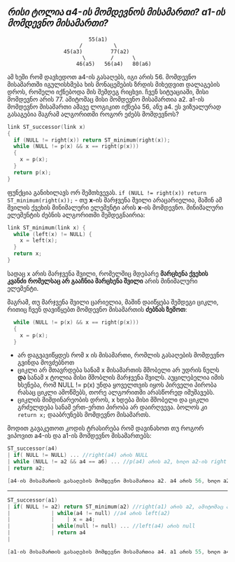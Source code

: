 _**__რისი ტოლია a4-ის მომდევნოს მისამართი? a1-ის მომდევნო მისამართი?__**_
----------------------
```
                          55(a1)
                       /          \
                  45(a3)         77(a2)
                        \        /      \
                      46(a5)   56(a4)   80(a6)
```
ამ ხეში რომ დავხედოთ a4-ის გასაღებს, იგი არის 56. მომდევნო მისამართში იგულისხმება ხის მონაცემების ზრდის მიხედვით დალაგების დროს, რომელი იქნებოდა მის შემდეგ რიცხვი. ჩვენ სიტუაციაში, მისი მომდევნო არის 77. ამიტომაც მისი მომდევნო მისამართია a2.
a1-ის მომდევნო მისამართი ამავე ლოგიკით იქნება 56, ანუ a4. ეს ვიზუალურად გასაგებია მაგრამ ალგორითმი როგორ ეძებს მომდევნოს?
```cpp
link ST_successor(link x)
{
  if (NULL != right(x)) return ST_minimum(right(x));
  while (NULL != p(x) && x == right(p(x)))
  {
    x = p(x);
  }
  return p(x);
}
```
ფუნქცია განიხილავს ორ შემთხვევას. 
```if (NULL != right(x)) return ST_minimum(right(x));``` - თუ **x**–ის მარჯვენა შვილი არაცარიელია, მაშინ ამ შვილის ქვეხის მინიმალური ელემენტი არის **x**–ის მომდევნო. მინიმალური ელემენტის ძებნის ალგორითმი შემდეგნაირია:
```cpp
link ST_minimum(link x) {
  while (left(x) != NULL) {
    x = left(x);
  }
  return x;
}
``` 
სადაც x არის მარჯვენა შვილი, რომელშიც მდებარე **მარცხენა ქვეხის კვანძი** **რომელსაც არ გააჩნია მარცხენა შვილი** არის მინიმალური ელემენტი.

მაგრამ, თუ მარჯვენა შვილი ცარიელია, მაშინ დაიწყება შემდეგი ციკლი, რითიც ჩვენ დავიწყებთ მომდევნო მისამართის **ძებნას ზემოთ**:
```cpp
  while (NULL != p(x) && x == right(p(x)))
  {
    x = p(x);
  }
```
- არ დაგვავიწყდეს რომ x ის მისამართი, რომლის გასაღების მომდევნო გვინდა მოვძებნოთ
- ციკლი არ მთავრდება სანამ x მისამართის მშობელი არ უდრის ნულს **და** სანამ x ტოლია  მისი მშობლის მარჯვენა შვილს. აუცილებელია იმის ხსენება, რომ NULL != p(x) უნდა ყოველთვის იყოს პირველი პირობა რასაც ციკლი ამოწმებს, თორე ალგორითმი არასწორედ იმუშავებს.
- ციკლის მიმდინარეობის დროს, x ხდება მისი მშობელი და ციკლი გრძელდება სანამ ერთ-ერთი პირობა არ დაირღვევა.
ბოლოს კი ```return x;``` დააბრუნებს მომდევნო მისამართს.

მოდით გავაკეთოთ კოდის ტრასირება რომ დავინახოთ თუ როგორ ვიპოვით a4-ის და a1-ის მომდევნო მისამართებს:
```cpp
ST_successor(a4)
| if( NULL != NULL) ... //right(a4) არის NULL
| while (NULL != a2 && a4 == a6) ... //p(a4) არის a2, ხოლო a2-ის right შვილი არის a6, პირობა დარღვეულია)
| return a2; 

[a4-ის მისამართის გასაღების მომდევნო მისამართია a2. a4 არის 56, ხოლო a2 არის 77, პასუხი სწორეა]
```
---------------------
```cpp
ST_successor(a1)
| if( NULL != a2) return ST_minimum(a2) //right(a1) არის a2, ამიტომაც პასუხს დააბრუნებს მინიმალურს
|             | while(a4 != null) //a4 არის left(a2)
|             |    | x = a4;
|             | while(null != null) ... //left(a4) არის null
|             | return a4
|

[a1-ის მისამართის გასაღების მომდევნო მისამართია a4. a1 არის 55, ხოლო a4 არის 56, პასუხი სწორეა]
```
